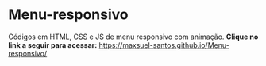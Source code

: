 # Menu-responsivo
Códigos em HTML, CSS e JS de menu responsivo com animação.
**Clique no link a seguir para acessar:** https://maxsuel-santos.github.io/Menu-responsivo/
